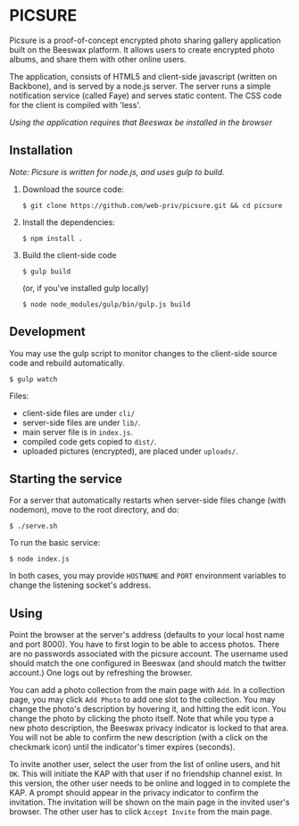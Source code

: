 PICSURE
=======

Picsure is a proof-of-concept encrypted photo sharing gallery
application built on the Beeswax platform. It allows users to create
encrypted photo albums, and share them with other online users.

The application, consists of HTML5 and client-side javascript (written
on Backbone), and is served by a node.js server. The server runs a
simple notification service (called Faye) and serves static
content. The CSS code for the client is compiled with 'less'.

*Using the application requires that Beeswax be installed in the browser*

Installation
------------

*Note: Picsure is written for node.js, and uses gulp to build.*

1. Download the source code:

    `$ git clone https://github.com/web-priv/picsure.git && cd picsure`

2. Install the dependencies:

    `$ npm install .`

3. Build the client-side code

    `$ gulp build`

    (or, if you've installed gulp locally)
	
	`$ node node_modules/gulp/bin/gulp.js build`
	

Development
-----------

You may use the gulp script to monitor changes to the client-side
source code and rebuild automatically.

   `$ gulp watch`


Files:

- client-side files are under `cli/`
- server-side files are under `lib/`.
- main server file is in `index.js`. 
- compiled code gets copied to `dist/`.
- uploaded pictures (encrypted), are placed under `uploads/`.

Starting the service
--------------------

For a server that automatically restarts when server-side files change (with nodemon), move to the root directory, and do:

   `$ ./serve.sh`

To run the basic service:

   `$ node index.js`

In both cases, you may provide `HOSTNAME` and `PORT` environment variables to change the listening socket's address.

Using
-----

Point the browser at the server's address (defaults to your local host
name and port 8000). You have to first login to be able to access
photos.  There are no passwords associated with the picsure account. The
username used should match the one configured in Beeswax (and should
match the twitter account.) One logs out by refreshing the browser.

You can add a photo collection from the main page with `Add`. In a
collection page, you may click `Add Photo` to add one slot to the
collection. You may change the photo's description by hovering it, and
hitting the edit icon. You change the photo by clicking the photo
itself. Note that while you type a new photo description, the Beeswax
privacy indicator is locked to that area. You will not be able to
confirm the new description (with a click on the checkmark icon) until
the indicator's timer expires (seconds).

To invite another user, select the user from the list of online users,
and hit `OK`. This will initiate the KAP with that user if no
friendship channel exist. In this version, the other user needs to be
online and logged in to complete the KAP. A prompt should appear in
the privacy indicator to confirm the invitation. The invitation will
be shown on the main page in the invited user's browser. The other
user has to click `Accept Invite` from the main page.